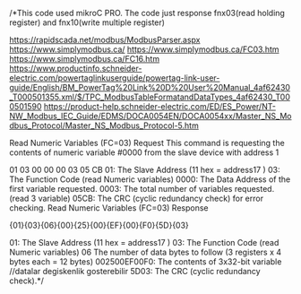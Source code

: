 /*This code used mikroC PRO.
The code just response fnx03(read holding register) and fnx10(write multiple register)

https://rapidscada.net/modbus/ModbusParser.aspx
https://www.simplymodbus.ca/
https://www.simplymodbus.ca/FC03.htm
https://www.simplymodbus.ca/FC16.htm
https://www.productinfo.schneider-electric.com/powertaglinkuserguide/powertag-link-user-guide/English/BM_PowerTag%20Link%20D%20User%20Manual_4af62430_T000501355.xml/$/TPC_ModbusTableFormatandDataTypes_4af62430_T000501590
https://product-help.schneider-electric.com/ED/ES_Power/NT-NW_Modbus_IEC_Guide/EDMS/DOCA0054EN/DOCA0054xx/Master_NS_Modbus_Protocol/Master_NS_Modbus_Protocol-5.htm

Read Numeric Variables (FC=03)
Request
This command is requesting the contents of numeric variable #0000
from the slave device with address 1

01 03 00 00 00 03 05 CB
01: The Slave Address (11 hex = address17 )
03: The Function Code (read Numeric variables)
0000: The Data Address of the first variable requested.
0003: The total number of variables requested. (read 3 variable)
05CB: The CRC (cyclic redundancy check) for error checking.
Read Numeric Variables (FC=03)
Response

{01}{03}{06}{00}{25}{00}{EF}{00}{F0}{5D}{03}

01: The Slave Address (11 hex = address17 )
03: The Function Code (read Numeric variables)
06 The number of data bytes to follow (3 registers x 4 bytes each = 12 bytes)
002500EF00F0: The contents of  3x32-bit variable  //datalar degiskenlik gosterebilir
5D03: The CRC (cyclic redundancy check).*/


